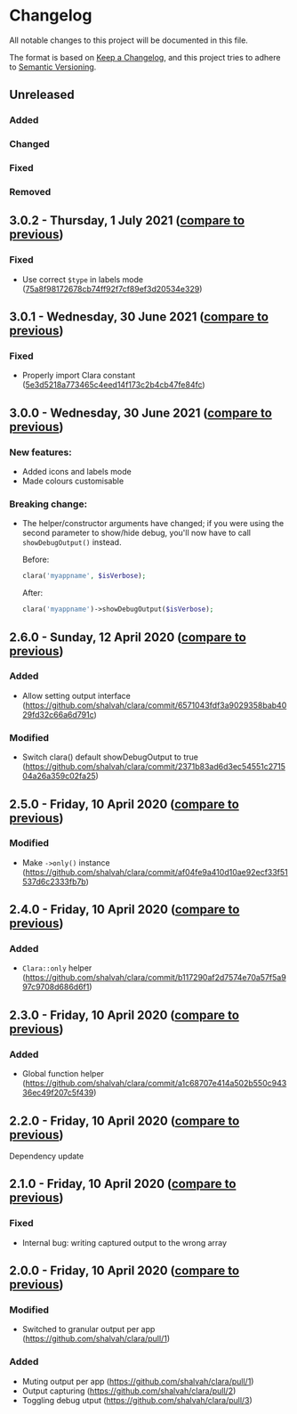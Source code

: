 # Changelog
All notable changes to this project will be documented in this file.

The format is based on [Keep a Changelog](https://keepachangelog.com/en/1.0.0/),
and this project tries to adhere to [Semantic Versioning](https://semver.org/spec/v2.0.0.html).

## Unreleased
### Added

### Changed

### Fixed

### Removed

## 3.0.2 - Thursday, 1 July 2021 ([compare to previous](https://github.com/shalvah/clara/compare/3.0.1...3.0.2**))
### Fixed
- Use correct `$type` in labels mode ([75a8f98172678cb74ff92f7cf89ef3d20534e329](https://github.com/shalvah/clara/commit/75a8f98172678cb74ff92f7cf89ef3d20534e329))

## 3.0.1 - Wednesday, 30 June 2021 ([compare to previous](https://github.com/shalvah/clara/compare/3.0.0...3.0.1))
### Fixed
- Properly import Clara constant ([5e3d5218a773465c4eed14f173c2b4cb47fe84fc](https://github.com/shalvah/clara/commit/5e3d5218a773465c4eed14f173c2b4cb47fe84fc))

## 3.0.0 - Wednesday, 30 June 2021 ([compare to previous](https://github.com/shalvah/clara/compare/2.6.0...3.0.0))

### New features:
- Added icons and labels mode
- Made colours customisable

### Breaking change:
- The helper/constructor arguments have changed; if you were using the second parameter to show/hide debug, you'll now have to call `showDebugOutput()` instead.

  Before:
  ```php
  clara('myappname', $isVerbose);
  ```
  After:
  ```php
  clara('myappname')->showDebugOutput($isVerbose);
  ```

## 2.6.0 - Sunday, 12 April 2020 ([compare to previous](https://github.com/shalvah/clara/compare/2.5.0...2.6.0))
### Added
- Allow setting output interface (https://github.com/shalvah/clara/commit/6571043fdf3a9029358bab4029fd32c66a6d791c)
### Modified
- Switch clara() default showDebugOutput to true (https://github.com/shalvah/clara/commit/2371b83ad6d3ec54551c271504a26a359c02fa25)

## 2.5.0 - Friday, 10 April 2020 ([compare to previous](https://github.com/shalvah/clara/compare/2.4.0...2.5.0))
### Modified
- Make `->only()` instance (https://github.com/shalvah/clara/commit/af04fe9a410d10ae92ecf33f51537d6c2333fb7b)

## 2.4.0 - Friday, 10 April 2020 ([compare to previous](https://github.com/shalvah/clara/compare/2.3.0...2.4.0))
### Added
- `Clara::only` helper (https://github.com/shalvah/clara/commit/b117290af2d7574e70a57f5a997c9708d686d6f1)

## 2.3.0 - Friday, 10 April 2020 ([compare to previous](https://github.com/shalvah/clara/compare/2.2.0...2.3.0))
### Added
- Global function helper (https://github.com/shalvah/clara/commit/a1c68707e414a502b550c94336ec49f207c5f439)

## 2.2.0 - Friday, 10 April 2020 ([compare to previous](https://github.com/shalvah/clara/compare/2.1.0...2.2.0))
Dependency update

## 2.1.0 - Friday, 10 April 2020 ([compare to previous](https://github.com/shalvah/clara/compare/2.0.0...2.1.0))
### Fixed
- Internal bug: writing captured output to the wrong array

## 2.0.0 - Friday, 10 April 2020 ([compare to previous](https://github.com/shalvah/clara/compare/1.0.0...2.0.0))
### Modified
- Switched to granular output per app (https://github.com/shalvah/clara/pull/1)

### Added
- Muting output per app (https://github.com/shalvah/clara/pull/1)
- Output capturing (https://github.com/shalvah/clara/pull/2)
- Toggling debug utput (https://github.com/shalvah/clara/pull/3)
